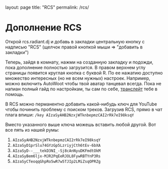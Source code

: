 layout: page
title: "RCS"
permalink: /rcs/

# Дополнение RCS

Открой rcs.radiant.dj и добавь в закладки центральную кнопку с надписью "RCS" (щелчок правой кнопкой мыши => "добавить в закладки")

Теперь, зайдя в комнату, нажми на созданную закладку и подожди, пока дополнение полностью загрузится. В правом верхнем углу страницы появится круглая кнопка с буквой R. По ее нажатию доступно множество интересных (но не всем нужных) настроек. Например, можно включить AutoWoot чтобы твой аватар танцевал всегда. Пока не напиан полный гайд по настройкам, ты сам по себе, [транслейт](https://translate.google.com) тебе в помощь.

В RCS можно перманентно добавить какой-нибудь ключ для YouTube чтобы починить проблему с поиском треков. Загрузив RCS, прямо в чат плага впиши: 
`/key AIzaSyAHB2NzxjWTknbepmzCAI2rRk7eI98ksqY` 

Вместо указанного выше ключа можешь вставить любой другой. Вот все пять из нашей румы:

1. `AIzaSyAHB2NzxjWTknbepmzCAI2rRk7eI98ksqY`
1. `AIzaSyD1prSlu74GYzGp5LzriyjCth6tEv-6bXA`
1. `AIzaSyD--___tekD3NI_-Sj8cAnNyuDKFmdtOkM`
1. `AIzaSyBem6ljx-MJR2PqEeRJOL8FywRBTYnP3Rs`
1. `AIzaSyCTeoqqGhpRo5wR7w5TJIp2LMiZsqOPRZg`
